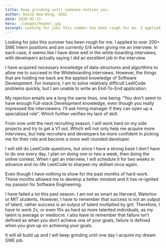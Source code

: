 ```yaml
---
title: Keep grinding until someone notices you.
author: David Hew-Wing, UOSC
date: 2020-02-13
hero: ./images/header.jpg
excerpt: Looking for jobs this summer has been rough for me. I applied to over 200+ SWE Intern positions and am currently 0/4 when giving me an interview. In each case, it seems like I have done well in the white-boarding interviews, with developers actually saying I did an excellent job in the interview.
---
```


Looking for jobs this summer has been rough for me. I applied to over 200+ SWE Intern positions and am currently 0/4 when giving me an interview. In each case, it seems like I have done well in the white-boarding interviews, with developers actually saying I did an excellent job in the interview.

I have acquired necessary knowledge of data-structures and algorithms to allow me to succeed in the Whiteboarding interviews. However, the things that are holding me back are the applied knowledge of Software Development. For instance, I am to solve relatively difficult LeetCode problems quickly, but I am unable to write an End-To-End application.

My rejection emails are a long the same lines, one being: “You don’t seem to have enough Full-stack Development knowledge, even though you really impressed the interviewers. I’ll ask hiring manager if they can open up a specialized role”. Which further verifies my lack of skill.

From now until the next recruiting season, I will work hard on my side projects and try to get a V1 out. Which will not only help me acquire more interviews, but help recruiters and developers be more confident in picking me for their role and become a more well rounded developer.

I will still do LeetCode questions, but since I have a strong base I don’t have to do one every day. I plan on doing one or two a week, then doing the online contest. When I get an interview, I will schedule it for two weeks in advance and no-life LeetCode to sharpen my skillset once again.

Even though I have nothing to show for the past months of hard-work. These months allowed me to develop a better mindset and it has re-ignited my passion for Software Engineering.

I have failed a lot this past season. I am not as smart as Harvard, Waterloo or MIT students. However, I have to remember that success is not an output of talent, rather success is an output of talent multiplied by grit. Therefore, I have to work 2x, or even 10x as hard as more talented individuals, as my talent is average or mediocre. I also have to remember that failure isn’t defined as when you don’t achieve one of your goals, failure is defined when you give up on achieving your goals.

It will all build up and I will keep grinding until one day I acquire my dream SWE job.